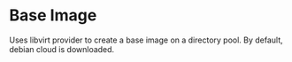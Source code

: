 # Base Image

Uses libvirt provider to create a base image on a directory pool.
By default, debian cloud is downloaded.